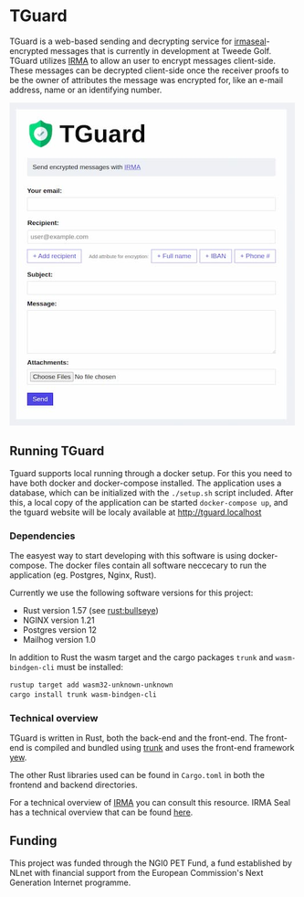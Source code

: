# TGuard

TGuard is a web-based sending and decrypting service for [irmaseal](https://github.com/encryption4all/irmaseal)-encrypted messages that is currently in development at Tweede Golf. TGuard utilizes [IRMA](https://irma.app/) to allow an user to encrypt messages client-side. These messages can be decrypted client-side once the receiver proofs to be the owner of attributes the message was encrypted for, like an e-mail address, name or an identifying number.

![Screenshot of TGuard](screen.jpg)

## Running TGuard

Tguard supports local running through a docker setup. For this you need to have both docker and docker-compose installed. The application uses a database, which can be initialized with the `./setup.sh` script included. After this, a local copy of the application can be started `docker-compose up`, and the tguard website will be localy available at http://tguard.localhost

### Dependencies

The easyest way to start developing with this software is using docker-compose. The docker files contain all software neccecary to run the application (eg. Postgres, Nginx, Rust).

Currently we use the following software versions for this project:

- Rust version 1.57 (see [rust:bullseye](https://hub.docker.com/_/rust))
- NGINX version 1.21
- Postgres version 12
- Mailhog version 1.0

In addition to Rust the wasm target and the cargo packages `trunk` and `wasm-bindgen-cli` must be installed:

```sh
rustup target add wasm32-unknown-unknown
cargo install trunk wasm-bindgen-cli
```

### Technical overview

TGuard is written in Rust, both the back-end and the front-end. The front-end is compiled and bundled using [trunk](https://trunkrs.dev/) and uses the front-end framework [yew](https://yew.rs/).

The other Rust libraries used can be found in `Cargo.toml` in both the frontend and backend directories.

For a technical overview of [IRMA](https://irma.app/docs/what-is-irma/) you can consult this resource. IRMA Seal has a technical overview that can be found [here](https://github.com/Wassasin/irmaseal/blob/master/docs/design.md).

## Funding

This project was funded through the NGI0 PET Fund, a fund established by NLnet with financial support from the European Commission's Next Generation Internet programme.
